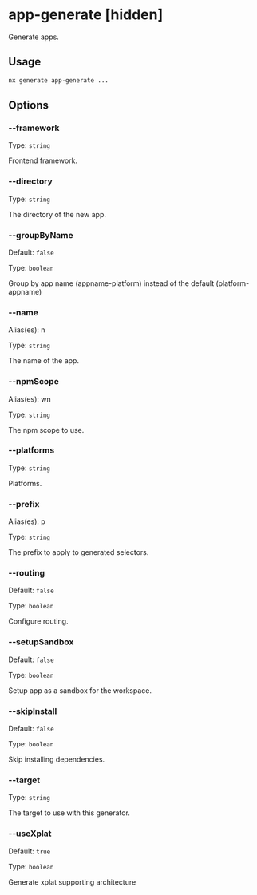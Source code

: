 # app-generate [hidden]

Generate apps.

## Usage

```bash
nx generate app-generate ...

```

## Options

### --framework

Type: `string`

Frontend framework.

### --directory

Type: `string`

The directory of the new app.

### --groupByName

Default: `false`

Type: `boolean`

Group by app name (appname-platform) instead of the default (platform-appname)

### --name

Alias(es): n

Type: `string`

The name of the app.

### --npmScope

Alias(es): wn

Type: `string`

The npm scope to use.

### --platforms

Type: `string`

Platforms.

### --prefix

Alias(es): p

Type: `string`

The prefix to apply to generated selectors.

### --routing

Default: `false`

Type: `boolean`

Configure routing.

### --setupSandbox

Default: `false`

Type: `boolean`

Setup app as a sandbox for the workspace.

### --skipInstall

Default: `false`

Type: `boolean`

Skip installing dependencies.

### --target

Type: `string`

The target to use with this generator.

### --useXplat

Default: `true`

Type: `boolean`

Generate xplat supporting architecture
